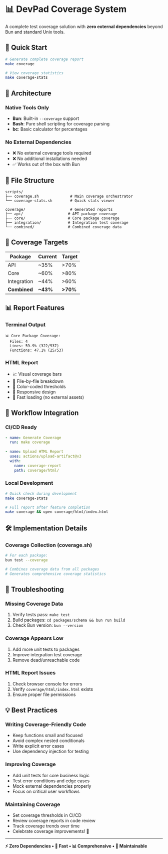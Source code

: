 # 📊 DevPad Coverage System

A complete test coverage solution with **zero external dependencies** beyond Bun and standard Unix tools.

## 🚀 Quick Start

```bash
# Generate complete coverage report
make coverage

# View coverage statistics
make coverage-stats
```

## 🔧 Architecture

### Native Tools Only
- **Bun**: Built-in `--coverage` support
- **Bash**: Pure shell scripting for coverage parsing
- **bc**: Basic calculator for percentages

### No External Dependencies
- ❌ No external coverage tools required
- ❌ No additional installations needed
- ✅ Works out of the box with Bun

## 📁 File Structure

```
scripts/
├── coverage.sh              # Main coverage orchestrator
└── coverage-stats.sh        # Quick stats viewer

coverage/                    # Generated reports
├── api/                    # API package coverage
├── core/                   # Core package coverage  
├── integration/            # Integration test coverage
└── combined/               # Combined coverage data
```

## 🎯 Coverage Targets

| Package | Current | Target |
|---------|---------|--------|
| API | ~35% | >70% |
| Core | ~60% | >80% |
| Integration | ~44% | >60% |
| **Combined** | **~43%** | **>70%** |

## 📊 Report Features

### Terminal Output
```
📊 Core Package Coverage:
  Files: 4
  Lines: 59.9% (322/537)  
  Functions: 47.1% (25/53)
```

### HTML Report
- 📈 Visual coverage bars
- 📄 File-by-file breakdown
- 🎨 Color-coded thresholds
- 📱 Responsive design
- 🚀 Fast loading (no external assets)

## 🔄 Workflow Integration

### CI/CD Ready
```yaml
- name: Generate Coverage
  run: make coverage
  
- name: Upload HTML Report  
  uses: actions/upload-artifact@v3
  with:
    name: coverage-report
    path: coverage/html/
```

### Local Development
```bash
# Quick check during development
make coverage-stats

# Full report after feature completion  
make coverage && open coverage/html/index.html
```

## 🛠 Implementation Details

### Coverage Collection (coverage.sh)
```bash
# For each package:
bun test --coverage

# Combines coverage data from all packages
# Generates comprehensive coverage statistics
```

## 🚨 Troubleshooting

### Missing Coverage Data
1. Verify tests pass: `make test`
2. Build packages: `cd packages/schema && bun run build`
3. Check Bun version: `bun --version`

### Coverage Appears Low  
1. Add more unit tests to packages
2. Improve integration test coverage
3. Remove dead/unreachable code

### HTML Report Issues
1. Check browser console for errors
2. Verify `coverage/html/index.html` exists
3. Ensure proper file permissions

## 💡 Best Practices

### Writing Coverage-Friendly Code
- Keep functions small and focused
- Avoid complex nested conditionals  
- Write explicit error cases
- Use dependency injection for testing

### Improving Coverage
- Add unit tests for core business logic
- Test error conditions and edge cases
- Mock external dependencies properly
- Focus on critical user workflows

### Maintaining Coverage
- Set coverage thresholds in CI/CD
- Review coverage reports in code review
- Track coverage trends over time
- Celebrate coverage improvements! 🎉

---

**⚡ Zero Dependencies • 🚀 Fast • 📊 Comprehensive • 🔧 Maintainable**